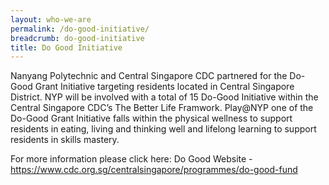 ```yaml
---
layout: who-we-are
permalink: /do-good-initiative/
breadcrumb: do-good-initiative
title: Do Good Initiative
---
```


Nanyang Polytechnic and Central Singapore CDC partnered for the Do-Good Grant Initiative targeting residents located in Central Singapore District. NYP will be involved with a total of 15 Do-Good Initiative within the Central Singapore CDC’s The Better Life Framwork. Play@NYP one of the Do-Good Grant Initiative falls within the physical wellness to support residents in eating, living and thinking well and lifelong learning to support residents in skills mastery.

For more information please click here:
Do Good Website - https://www.cdc.org.sg/centralsingapore/programmes/do-good-fund
